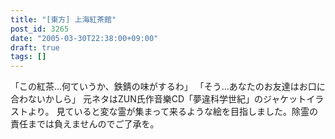 ```yaml
---
title: "[東方] 上海紅茶館"
post_id: 3265
date: "2005-03-30T22:38:00+09:00"
draft: true
tags: []
---
```



「この紅茶…何ていうか、鉄錆の味がするわ」 「そう…あなたのお友達はお口に合わないかしら」 元ネタはZUN氏作音樂CD「夢違科学世紀」のジャケットイラストより。 見ていると変な霊が集まって来るような絵を目指しました。除霊の責任までは負えませんのでご了承を。
